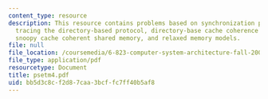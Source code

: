 ```yaml
---
content_type: resource
description: This resource contains problems based on synchronization primitives,
  tracing the directory-based protocol, directory-base cache coherence update protocols,
  snoopy cache coherent shared memory, and relaxed memory models.
file: null
file_location: /coursemedia/6-823-computer-system-architecture-fall-2005/bb5d3c8cf2d87caa3bcffc7ff40b5af8_psetm4.pdf
file_type: application/pdf
resourcetype: Document
title: psetm4.pdf
uid: bb5d3c8c-f2d8-7caa-3bcf-fc7ff40b5af8
---
```

